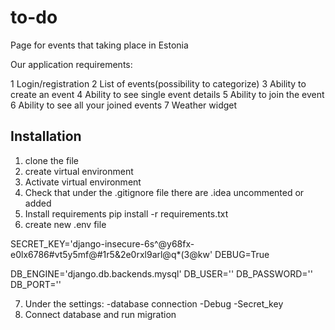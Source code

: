 # to-do
Page for events that taking place in Estonia


Our application requirements:

1 Login/registration
2 List of events(possibility to categorize)
3 Ability to create an event
4 Ability to see single event details
5 Ability to join the event
6 Ability to see all your  joined events
7 Weather widget

## Installation

1. clone the file
2. create virtual environment
3. Activate virtual environment
4. Check that under the .gitignore file there are .idea uncommented or added
5. Install requirements
pip install -r requirements.txt
6. create new .env file 

SECRET_KEY='django-insecure-6s^@y68fx-e0lx6786#vt5y5mf@#1r5&2e0rxl9arl@q*(3@kw'
DEBUG=True

DB_ENGINE='django.db.backends.mysql'
DB_USER=''
DB_PASSWORD=''
DB_PORT=''

7. Under the settings: 
            -database connection
            -Debug
            -Secret_key
8. Connect database and run migration

